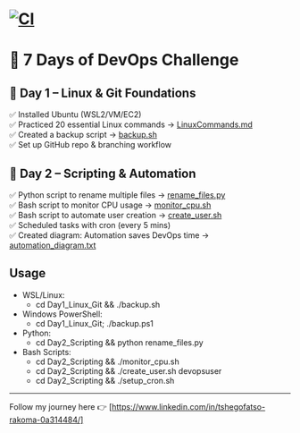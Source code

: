 ﻿# [![CI](https://github.com/TshegoR24/DevOps7Days/actions/workflows/ci.yml/badge.svg)](https://github.com/TshegoR24/DevOps7Days/actions/workflows/ci.yml) 
# 🚀 7 Days of DevOps Challenge

## 📅 Day 1 – Linux & Git Foundations
✅ Installed Ubuntu (WSL2/VM/EC2)  
✅ Practiced 20 essential Linux commands → [LinuxCommands.md](Day1_Linux_Git/LinuxCommands.md)  
✅ Created a backup script → [backup.sh](Day1_Linux_Git/backup.sh)  
✅ Set up GitHub repo & branching workflow  

## 📅 Day 2 – Scripting & Automation
✅ Python script to rename multiple files → [rename_files.py](Day2_Scripting/rename_files.py)  
✅ Bash script to monitor CPU usage → [monitor_cpu.sh](Day2_Scripting/monitor_cpu.sh)  
✅ Bash script to automate user creation → [create_user.sh](Day2_Scripting/create_user.sh)  
✅ Scheduled tasks with cron (every 5 mins)  
✅ Created diagram: Automation saves DevOps time → [automation_diagram.txt](Day2_Scripting/automation_diagram.txt)  

## Usage
- WSL/Linux:
  - cd Day1_Linux_Git && ./backup.sh
- Windows PowerShell:
  - cd Day1_Linux_Git; ./backup.ps1
- Python:
  - cd Day2_Scripting && python rename_files.py
- Bash Scripts:
  - cd Day2_Scripting && ./monitor_cpu.sh
  - cd Day2_Scripting && ./create_user.sh devopsuser
  - cd Day2_Scripting && ./setup_cron.sh

---
Follow my journey here 👉 [https://www.linkedin.com/in/tshegofatso-rakoma-0a314484/]
